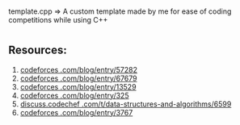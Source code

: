 #

template.cpp => A custom template made by me for ease of coding competitions while using C++

###

#
## Resources:

1. <a href = "https://www.youtube.com/watch?v=dQw4w9WgXcQ">codeforces .com/blog/entry/57282</a>
2. <a href = "https://www.youtube.com/watch?v=dQw4w9WgXcQ">codeforces .com/blog/entry/67679</a>
3. <a href = "https://www.youtube.com/watch?v=dQw4w9WgXcQ">codeforces .com/blog/entry/13529</a>
4. <a href = "https://www.youtube.com/watch?v=dQw4w9WgXcQ">codeforces .com/blog/entry/325</a>
5. <a href = "https://www.youtube.com/watch?v=dQw4w9WgXcQ">discuss.codechef .com/t/data-structures-and-algorithms/6599</a>
6. <a href = "https://www.youtube.com/watch?v=dQw4w9WgXcQ">codeforces .com/blog/entry/3767 </a>

